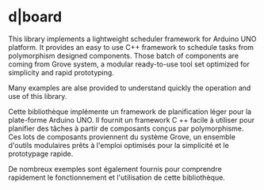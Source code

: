# d|board 

This library implements a lightweight scheduler framework for Arduino UNO platform.
It provides an easy to use C++ framework to schedule tasks from polymorphism designed components.
Those batch of components are coming from Grove system, a modular ready-to-use tool set optimized for simplicity and rapid prototyping.

Many examples are alse provided to understand quickly the operation and use of this library.

Cette bibliothèque implémente un framework de planification léger pour la plate-forme Arduino UNO. Il fournit un framework C ++ facile à utiliser pour planifier des tâches à partir de composants conçus par polymorphisme. Ces lots de composants proviennent du système Grove, un ensemble d'outils modulaires prêts à l'emploi optimisés pour la simplicité et le prototypage rapide.

De nombreux exemples sont également fournis pour comprendre rapidement le fonctionnement et l'utilisation de cette bibliothèque.
